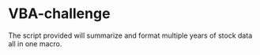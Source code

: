 # VBA-challenge

The script provided will summarize and format multiple years of stock data all in one macro.
